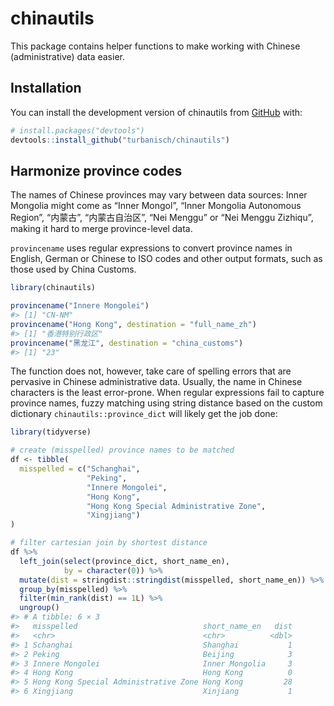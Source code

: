 
<!-- README.md is generated from README.Rmd. Please edit that file -->

# chinautils

<!-- badges: start -->
<!-- badges: end -->

This package contains helper functions to make working with Chinese
(administrative) data easier.

## Installation

You can install the development version of chinautils from
[GitHub](https://github.com/) with:

``` r
# install.packages("devtools")
devtools::install_github("turbanisch/chinautils")
```

## Harmonize province codes

The names of Chinese provinces may vary between data sources: Inner
Mongolia might come as “Inner Mongol”, “Inner Mongolia Autonomous
Region”, “内蒙古”, “内蒙古自治区”, “Nei Menggu” or “Nei Menggu Zizhiqu”,
making it hard to merge province-level data.

`provincename` uses regular expressions to convert province names in
English, German or Chinese to ISO codes and other output formats, such
as those used by China Customs.

``` r
library(chinautils)

provincename("Innere Mongolei")
#> [1] "CN-NM"
provincename("Hong Kong", destination = "full_name_zh")
#> [1] "香港特别行政区"
provincename("黑龙江", destination = "china_customs")
#> [1] "23"
```

The function does not, however, take care of spelling errors that are
pervasive in Chinese administrative data. Usually, the name in Chinese
characters is the least error-prone. When regular expressions fail to
capture province names, fuzzy matching using string distance based on
the custom dictionary `chinautils::province_dict` will likely get the
job done:

``` r
library(tidyverse)

# create (misspelled) province names to be matched
df <- tibble(
  misspelled = c("Schanghai",
                 "Peking",
                 "Innere Mongolei", 
                 "Hong Kong", 
                 "Hong Kong Special Administrative Zone",
                 "Xingjiang")
)

# filter cartesian join by shortest distance
df %>% 
  left_join(select(province_dict, short_name_en),
            by = character(0)) %>% 
  mutate(dist = stringdist::stringdist(misspelled, short_name_en)) %>% 
  group_by(misspelled) %>% 
  filter(min_rank(dist) == 1L) %>% 
  ungroup()
#> # A tibble: 6 × 3
#>   misspelled                            short_name_en   dist
#>   <chr>                                 <chr>          <dbl>
#> 1 Schanghai                             Shanghai           1
#> 2 Peking                                Beijing            3
#> 3 Innere Mongolei                       Inner Mongolia     3
#> 4 Hong Kong                             Hong Kong          0
#> 5 Hong Kong Special Administrative Zone Hong Kong         28
#> 6 Xingjiang                             Xinjiang           1
```
